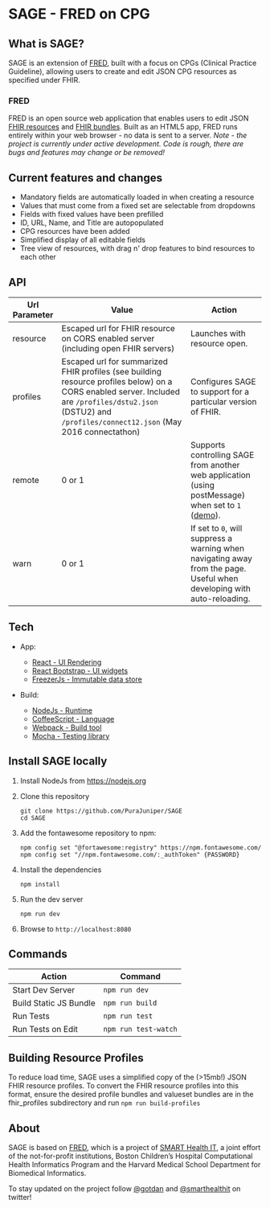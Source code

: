 # SAGE - FRED on CPG 

## What is SAGE?

SAGE is an extension of [FRED](https://github.com/smart-on-fhir/fred), built with a focus on CPGs (Clinical Practice Guideline), allowing users to create and edit JSON CPG resources as specified under FHIR. 

### FRED
FRED is an open source web application that enables users to edit JSON [FHIR resources](https://www.hl7.org/fhir/resourcelist.html) and [FHIR bundles](https://www.hl7.org/fhir/bundle.html). Built as an HTML5 app, FRED runs entirely within your web browser - no data is sent to a server. *Note - the project is currently under active development. Code is rough, there are bugs and features may change or be removed!*  


## Current features and changes
- Mandatory fields are automatically loaded in when creating a resource
- Values that must come from a fixed set are selectable from dropdowns
- Fields with fixed values have been prefilled
- ID, URL, Name, and Title are autopopulated
- CPG resources have been added
- Simplified display of all editable fields
- Tree view of resources, with drag n' drop features to bind resources to each other


## API
| Url Parameter | Value | Action |
| ------------- | ----- | ------ |
| resource | Escaped url for FHIR resource on CORS enabled server (including open FHIR servers) | Launches with resource open. |
| profiles | Escaped url for summarized FHIR profiles (see building resource profiles below) on a CORS enabled server. Included are ```/profiles/dstu2.json``` (DSTU2) and ```/profiles/connect12.json``` (May 2016 connectathon) | Configures SAGE to support for a particular version of FHIR.|
| remote | 0 or 1 | Supports controlling SAGE from another web application (using postMessage) when set to ```1``` ([demo](http://docs.smarthealthit.org/fred/messaging-demo.html)). |
| warn | 0 or 1 | If set to ```0```, will suppress a warning when navigating away from the page. Useful when developing with auto-reloading. |

## Tech
- App:
    - [React - UI Rendering](https://facebook.github.io/react/)
    - [React Bootstrap - UI widgets](https://react-bootstrap.github.io/)
    - [FreezerJs - Immutable data store](https://github.com/arqex/freezer)

- Build:
    - [NodeJs - Runtime](https://nodejs.org/)
    - [CoffeeScript - Language](http://coffeescript.org/)
    - [Webpack - Build tool](https://webpack.github.io/)
    - [Mocha - Testing library](https://mochajs.org/)

## Install SAGE locally
1. Install NodeJs from https://nodejs.org

2. Clone this repository
    
    ```
    git clone https://github.com/PuraJuniper/SAGE
    cd SAGE
    ```

3. Add the fontawesome repository to npm:
    ```
    npm config set "@fortawesome:registry" https://npm.fontawesome.com/
    npm config set "//npm.fontawesome.com/:_authToken" {PASSWORD}
    ```
    
4. Install the dependencies
    
    ```
    npm install
    ```
    
5. Run the dev server

    ```
    npm run dev
    ```
    
6. Browse to ```http://localhost:8080```

## Commands
| Action | Command |
| ------ | ------- |
| Start Dev Server | ```npm run dev``` |
| Build Static JS Bundle | ```npm run build``` |
| Run Tests | ```npm run test``` |
| Run Tests on Edit | ```npm run test-watch``` |

## Building Resource Profiles
To reduce load time, SAGE uses a simplified copy of the (>15mb!) JSON FHIR resource profiles. To convert the FHIR resource profiles into this format, ensure the desired profile bundles and valueset bundles are in the fhir_profiles subdirectory and run ```npm run build-profiles```

## About
SAGE is based on [FRED](https://github.com/smart-on-fhir/fred), which is a project of [SMART Health IT](http://smarthealthit.org), a joint effort of the not-for-profit institutions, Boston Children’s Hospital Computational Health Informatics Program and the Harvard Medical School Department for Biomedical Informatics.

To stay updated on the project follow [@gotdan](https://twitter.com/intent/user?screen_name=gotdan) and [@smarthealthit](https://twitter.com/intent/user?screen_name=smarthealthit) on twitter!

